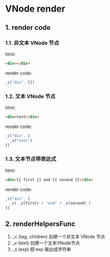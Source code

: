 # VNode render

## 1. render code

### 1.1. 非文本 VNode 节点

html:

```html
<div></div>
```

render code:

```javascript
_c("div", [])
```

### 1.2. 文本 VNode 节点

html:

```html
<div>text</div>
```

render code:

```javascript
_c("div", [
  _v("text")
])
```

### 1.3. 文本节点带表达式

html:

```html
<div>{{ first }} and {{ secend }}</div>
```

render code:

```javascript
_c("div", [
  _v( _s(first) + "and" + _s(secend) )
])
```

## 2. renderHelpersFunc

1. _c (tag, children)  创建一个非文本 VNode 节点
2. _v (text)  创建一个文本VNode节点
3. _s (exp)  把 exp 输出成字符串